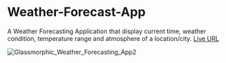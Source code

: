 # Weather-Forecast-App

A Weather Forecasting Application that display current time, weather condition, temperature range and atmosphere of a location/city.
[Live URL](https://glassmorphic-weather-app.netlify.app/)

![Glassmorphic_Weather_Forecasting_App2](https://user-images.githubusercontent.com/46662771/150028278-c1d9e5fc-9a6d-43d2-b03b-56defc58afea.png)

